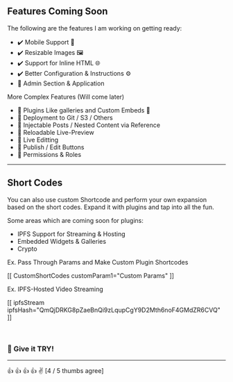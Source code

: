 ## Features Coming Soon

The following are the features I am working on getting ready:

- ✔️ Mobile Support 📱
- ✔️ Resizable Images 🖼️
- ✔️ Support for Inline HTML 🌐
- ✔️ Better Configuration & Instructions :gear:
- :construction: Admin Section & Application

More Complex Features (Will come later)

- :construction: Plugins Like galleries and Custom Embeds 🔌
- :construction: Deployment to Git / S3 / Others
- :construction: Injectable Posts / Nested Content via Reference
- :construction: Reloadable Live-Preview
- :construction: Live Editting
- :construction: Publish / Edit Buttons
- :construction: Permissions & Roles

<hr/>

## Short Codes

You can also use custom Shortcode and perform your own expansion based on the short codes. Expand it with plugins and tap into all the fun.

Some areas which are coming soon for plugins:

- IPFS Support for Streaming & Hosting
- Embedded Widgets & Galleries
- Crypto

Ex. Pass Through Params and Make Custom Plugin Shortcodes

[[ CustomShortCodes customParam1="Custom Params" ]]

Ex. IPFS-Hosted Video Streaming

[[ ipfsStream ipfsHash="QmQjDRKG8pZaeBnQi9zLqupCgY9D2Mth6noF4GMdZR6CVQ" ]]


<br/>

<h3>💪 Give it TRY!  </h3>

<hr/>

:+1: :+1: :+1: :+1: :v: [4 / 5 thumbs agree]
